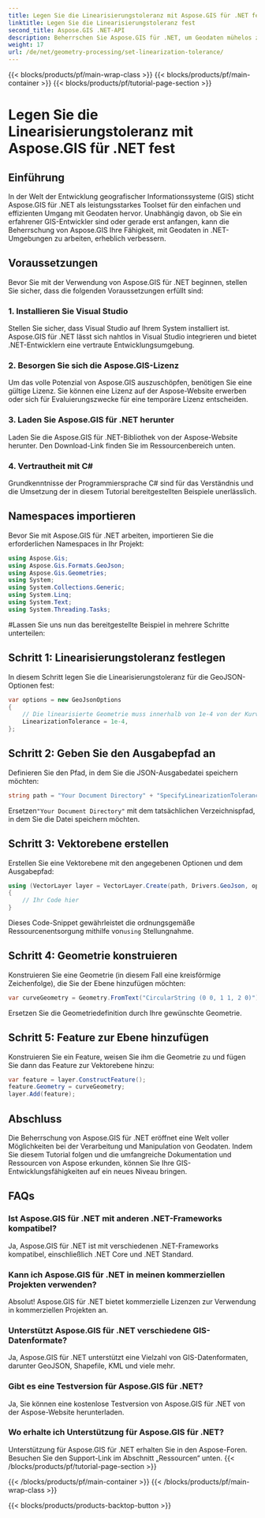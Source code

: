 ```yaml
---
title: Legen Sie die Linearisierungstoleranz mit Aspose.GIS für .NET fest
linktitle: Legen Sie die Linearisierungstoleranz fest
second_title: Aspose.GIS .NET-API
description: Beherrschen Sie Aspose.GIS für .NET, um Geodaten mühelos zu verarbeiten. Befolgen Sie diese Schritt-für-Schritt-Anleitung und nutzen Sie das volle Potenzial der GIS-Entwicklung in .NET.
weight: 17
url: /de/net/geometry-processing/set-linearization-tolerance/
---
```


{{< blocks/products/pf/main-wrap-class >}}
{{< blocks/products/pf/main-container >}}
{{< blocks/products/pf/tutorial-page-section >}}

# Legen Sie die Linearisierungstoleranz mit Aspose.GIS für .NET fest

## Einführung
In der Welt der Entwicklung geografischer Informationssysteme (GIS) sticht Aspose.GIS für .NET als leistungsstarkes Toolset für den einfachen und effizienten Umgang mit Geodaten hervor. Unabhängig davon, ob Sie ein erfahrener GIS-Entwickler sind oder gerade erst anfangen, kann die Beherrschung von Aspose.GIS Ihre Fähigkeit, mit Geodaten in .NET-Umgebungen zu arbeiten, erheblich verbessern.
## Voraussetzungen
Bevor Sie mit der Verwendung von Aspose.GIS für .NET beginnen, stellen Sie sicher, dass die folgenden Voraussetzungen erfüllt sind:
### 1. Installieren Sie Visual Studio
Stellen Sie sicher, dass Visual Studio auf Ihrem System installiert ist. Aspose.GIS für .NET lässt sich nahtlos in Visual Studio integrieren und bietet .NET-Entwicklern eine vertraute Entwicklungsumgebung.
### 2. Besorgen Sie sich die Aspose.GIS-Lizenz
Um das volle Potenzial von Aspose.GIS auszuschöpfen, benötigen Sie eine gültige Lizenz. Sie können eine Lizenz auf der Aspose-Website erwerben oder sich für Evaluierungszwecke für eine temporäre Lizenz entscheiden.
### 3. Laden Sie Aspose.GIS für .NET herunter
Laden Sie die Aspose.GIS für .NET-Bibliothek von der Aspose-Website herunter. Den Download-Link finden Sie im Ressourcenbereich unten.
### 4. Vertrautheit mit C#
Grundkenntnisse der Programmiersprache C# sind für das Verständnis und die Umsetzung der in diesem Tutorial bereitgestellten Beispiele unerlässlich.

## Namespaces importieren
Bevor Sie mit Aspose.GIS für .NET arbeiten, importieren Sie die erforderlichen Namespaces in Ihr Projekt:
```csharp
using Aspose.Gis;
using Aspose.Gis.Formats.GeoJson;
using Aspose.Gis.Geometries;
using System;
using System.Collections.Generic;
using System.Linq;
using System.Text;
using System.Threading.Tasks;
```
#Lassen Sie uns nun das bereitgestellte Beispiel in mehrere Schritte unterteilen:
## Schritt 1: Linearisierungstoleranz festlegen
In diesem Schritt legen Sie die Linearisierungstoleranz für die GeoJSON-Optionen fest:
```csharp
var options = new GeoJsonOptions
{
    // Die linearisierte Geometrie muss innerhalb von 1e-4 von der Kurvengeometrie liegen
    LinearizationTolerance = 1e-4,
};
```
## Schritt 2: Geben Sie den Ausgabepfad an
Definieren Sie den Pfad, in dem Sie die JSON-Ausgabedatei speichern möchten:
```csharp
string path = "Your Document Directory" + "SpecifyLinearizationTolerance_out.json";
```
 Ersetzen`"Your Document Directory"` mit dem tatsächlichen Verzeichnispfad, in dem Sie die Datei speichern möchten.
## Schritt 3: Vektorebene erstellen
Erstellen Sie eine Vektorebene mit den angegebenen Optionen und dem Ausgabepfad:
```csharp
using (VectorLayer layer = VectorLayer.Create(path, Drivers.GeoJson, options))
{
    // Ihr Code hier
}
```
 Dieses Code-Snippet gewährleistet die ordnungsgemäße Ressourcenentsorgung mithilfe von`using` Stellungnahme.
## Schritt 4: Geometrie konstruieren
Konstruieren Sie eine Geometrie (in diesem Fall eine kreisförmige Zeichenfolge), die Sie der Ebene hinzufügen möchten:
```csharp
var curveGeometry = Geometry.FromText("CircularString (0 0, 1 1, 2 0)");
```
Ersetzen Sie die Geometriedefinition durch Ihre gewünschte Geometrie.
## Schritt 5: Feature zur Ebene hinzufügen
Konstruieren Sie ein Feature, weisen Sie ihm die Geometrie zu und fügen Sie dann das Feature zur Vektorebene hinzu:
```csharp
var feature = layer.ConstructFeature();
feature.Geometry = curveGeometry;
layer.Add(feature);
```

## Abschluss
Die Beherrschung von Aspose.GIS für .NET eröffnet eine Welt voller Möglichkeiten bei der Verarbeitung und Manipulation von Geodaten. Indem Sie diesem Tutorial folgen und die umfangreiche Dokumentation und Ressourcen von Aspose erkunden, können Sie Ihre GIS-Entwicklungsfähigkeiten auf ein neues Niveau bringen.
## FAQs
### Ist Aspose.GIS für .NET mit anderen .NET-Frameworks kompatibel?
Ja, Aspose.GIS für .NET ist mit verschiedenen .NET-Frameworks kompatibel, einschließlich .NET Core und .NET Standard.
### Kann ich Aspose.GIS für .NET in meinen kommerziellen Projekten verwenden?
Absolut! Aspose.GIS für .NET bietet kommerzielle Lizenzen zur Verwendung in kommerziellen Projekten an.
### Unterstützt Aspose.GIS für .NET verschiedene GIS-Datenformate?
Ja, Aspose.GIS für .NET unterstützt eine Vielzahl von GIS-Datenformaten, darunter GeoJSON, Shapefile, KML und viele mehr.
### Gibt es eine Testversion für Aspose.GIS für .NET?
Ja, Sie können eine kostenlose Testversion von Aspose.GIS für .NET von der Aspose-Website herunterladen.
### Wo erhalte ich Unterstützung für Aspose.GIS für .NET?
Unterstützung für Aspose.GIS für .NET erhalten Sie in den Aspose-Foren. Besuchen Sie den Support-Link im Abschnitt „Ressourcen“ unten.
{{< /blocks/products/pf/tutorial-page-section >}}

{{< /blocks/products/pf/main-container >}}
{{< /blocks/products/pf/main-wrap-class >}}

{{< blocks/products/products-backtop-button >}}
